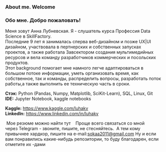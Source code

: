 ### About me. Welcome

### Обо мне. Добро пожаловать! 

Меня зовут Анна Лубневская. Я - слушатель курса Профессия Data Science в SkillFactory.  
Последние 9 лет я занималась сперва веб-дизайном и позже UX|UI дизайном, участвовала в пертнерских и собственных запусках проектов, а также работала Завсектором создания мультимедийных ресурсов и вела команду разработчиков коммерческих и посольских продуктов.   
Этот background помогает мне намного легче адаптироваться в большом потоке информации, уметь организовать время, как собственное, так и команды, распределить вопросы, разработать поток работы,а также выполнить ее техническую часть в сроки.  

**Стэк:** Python (Pandas, Numpy, Matplotlib, SciKit-Learn), SQL, Linux, Git  
**IDE:** Jupyter Notebook, kaggle notebooks  

**Kaggle:** https://www.kaggle.com/luhakv  
**LinkedIn:** https://www.linkedin.com/in/luhakv  

 Мое резюме можно найти тут  
 Проще всего связаться со мной через Telegram - звоните, пишите, не стесняйтесь.
 А тем кому привычнее хардкор, пишите на e-mail:sokaa2011@gmail.com
Ну и если вам понравились какие-нибудь репозитории, то буду благодарен, если отметите их -дами
